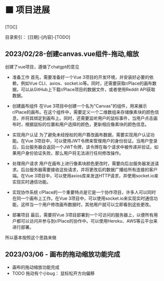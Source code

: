 # 🟧 项目进展

[TOC]

目录索引： [日期]-[内容]-[TODO]

## 2023/02/28-创建canvas.vue组件-拖动,缩放
创建了vue项目，遵循了chatgpt的意见 
- 准备工作
首先，需要准备好一个Vue 3项目的开发环境，并安装好必要的依赖，例如Vue CLI、axios、socket.io等。同时，还需要获取r/Place的画布数据，可以从GitHub上下载r/Place项目的数据文件，或者使用Reddit API获取数据。

- 创建画布组件
在Vue 3项目中创建一个名为"Canvas"的组件，用来展示r/Place的画布。在这个组件中，需要定义一个二维数组来存储像素块的颜色信息，并将其绑定到画布上。同时，还需要监听用户的鼠标事件，当用户点击画布时，根据鼠标的位置和用户选择的颜色，更新相应像素块的颜色信息。

- 实现用户认证
为了避免未经授权的用户篡改画布数据，需要实现用户认证功能。在Vue 3项目中，可以使用JWT令牌来管理用户的身份验证。当用户登录后，后台服务器会返回一个JWT令牌，该令牌在每个请求中被传递并验证。如果用户身份验证失败，那么用户将无法进行任何修改操作。

- 处理用户请求
用户在画布上进行像素块颜色更改时，需要向后台服务器发送请求。后台服务器需要接收这些请求，并将更改后的数据广播给所有连接的客户端。在Vue 3项目中，可以使用axios库来发送HTTP请求，并使用socket.io来实现实时通信功能。

- 实现协作系统
r/Place的一个重要特点是它是一个协作项目，许多人可以同时在同一个画布上工作。在Vue 3项目中，可以使用socket.io来实现实时通信功能，这样当一个用户修改画布数据时，其他用户就可以立即看到这些更改。

- 部署项目
最后，需要将Vue 3项目部署到一个可访问的服务器上，以便所有用户都可以访问并参与到r/Place的协作中。可以使用Heroku、AWS等云平台来进行部署。

所以基本按照这个思路来做

## 2023/03/06 - 画布的拖动缩放功能完成
- 画布的拖动缩放功能完成
- TODO 拖动有个小bug： 鼠标松开方向偏移
